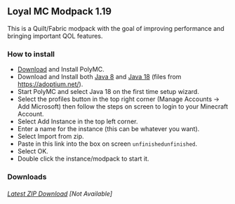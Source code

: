 ## Loyal MC Modpack 1.19
This is a Quilt/Fabric modpack with the goal of improving performance and bringing important QOL features.
   
### How to install
* [Download](https://polymc.org/download/) and Install PolyMC.
* Download and Install both [Java 8](https://github.com/adoptium/temurin8-binaries/releases/download/jdk8u332-b09/OpenJDK8U-jdk_x64_windows_hotspot_8u332b09.msi) and [Java 18](https://github.com/adoptium/temurin18-binaries/releases/download/jdk-18.0.1%2B10/OpenJDK18U-jdk_x64_windows_hotspot_18.0.1_10.msi) (files from https://adoptium.net/).
* Start PolyMC and select Java 18 on the first time setup wizard.
* Select the profiles button in the top right corner (Manage Accounts -> Add Microsoft) then follow the steps on screen to login to your Minecraft Account.
* Select Add Instance in the top left corner.
* Enter a name for the instance (this can be whatever you want).
* Select Import from zip.
* Paste in this link into the box on screen ```unfinishedunfinished```.
* Select OK.
* Double click the instance/modpack to start it.

### Downloads
###### [Latest ZIP Download]() [Not Available]
